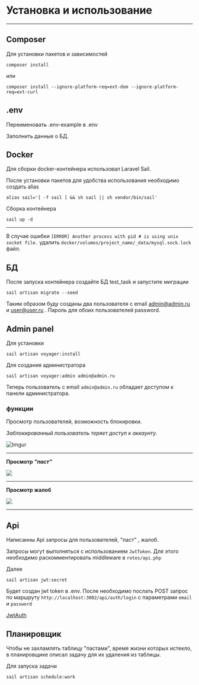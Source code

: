 # Установка и использование
___

## Composer

Для установки пакетов и зависимостей

```
composer install
```
или 
```
composer install --ignore-platform-req=ext-dom --ignore-platform-req=ext-curl
```

## .env

Переименовать .env-example в .env 

Заполнить данные о БД.

## Docker

Для сборки docker-контейнера использовал Laravel Sail.

После установки пакетов для удобства использования необходимо создать alias

```
alias sail='[ -f sail ] && sh sail || sh vendor/bin/sail'
```

Сборка контейнера

```
sail up -d 
```
___

В случае ошибки `[ERROR] Another process with pid # is using unix socket file.` удалить `docker/volumes/project_name/_data/mysql.sock.lock` файл.

## БД

После запуска контейнера создайте БД test_task и запустите миграции 

```
sail artisan migrate --seed
```

Таким образом буду созданы два пользователя с email admin@admin.ru и user@user.ru . Пароль для обоих пользователей password.

## Admin panel 

Для установки 

```
sail artisan voyager:install
```

Для создания администратора 
```
sail artisan voyager:admin admin@admin.ru
```

Теперь пользователь с email `admin@admin.ru` обладает доступом к панели администратора.

### функции

Просмотр пользователей, возможность блокировки.

*Заблокированный пользователь теряет доступ к аккаунту.*

![Imgur](https://i.imgur.com/VEGhk3u.png)
___
**Просмотр *"паст"***

![](https://i.imgur.com/hlVKJmq.png)
___
**Просмотр жалоб**

![](https://i.imgur.com/H9w1yO6.png)
___

## Api

Написанны Api запросы  для пользователей, "паст" , жалоб.

Запросы могут выполняться с использованием `JwtToken`. Для этого необходимо раскомментировать middleware в `rotes/api.php`

Далее 
```
sail artisan jwt:secret
```

Будет создан jwt token в .env. После необходимо послать POST запрос по маршруту `http://localhost:3002/api/auth/login` с параметрами `email` и `password`

[JwtAuth](https://jwt-auth.readthedocs.io/en/develop/laravel-installation/)

## Планировщик 

Чтобы не захламлять таблицу "пастами", время жизни которых истекло, в планировщике описал задачу для их удаления из таблицы. 

Для запуска задачи

```
sail artisan schedule:work 
```











